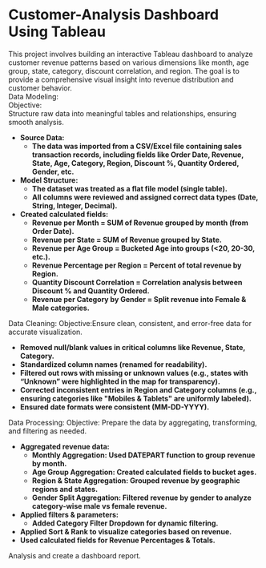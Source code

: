 # Customer-Analysis Dashboard Using Tableau

This project involves building an interactive Tableau dashboard to analyze customer revenue patterns based on various dimensions like month, age group, state, category, discount correlation, and region. The goal is to provide a comprehensive visual insight into revenue distribution and customer behavior.
<br>
Data Modeling:
<br>
Objective:
<br>
Structure raw data into meaningful tables and relationships, ensuring smooth analysis.
- **Source Data:**
   - **The data was imported from a CSV/Excel file containing sales transaction records, including fields like Order Date, Revenue, State, Age, Category, Region, Discount %, Quantity Ordered, Gender, etc.**
- **Model Structure:**
   - **The dataset was treated as a flat file model (single table).**
   - **All columns were reviewed and assigned correct data types (Date, String, Integer, Decimal).**
- **Created calculated fields:**
   - **Revenue per Month = SUM of Revenue grouped by month (from Order Date).**
   - **Revenue per State = SUM of Revenue grouped by State.**
   - **Revenue per Age Group = Bucketed Age into groups (<20, 20-30, etc.).**
   - **Revenue Percentage per Region = Percent of total revenue by Region.**
   - **Quantity Discount Correlation = Correlation analysis between Discount % and Quantity Ordered.**
   - **Revenue per Category by Gender = Split revenue into Female & Male categories.**

Data Cleaning:
Objective:Ensure clean, consistent, and error-free data for accurate visualization.
- **Removed null/blank values in critical columns like Revenue, State, Category.**
- **Standardized column names (renamed for readability).**
- **Filtered out rows with missing or unknown values (e.g., states with “Unknown” were highlighted in the map for transparency).**
- **Corrected inconsistent entries in Region and Category columns (e.g., ensuring categories like "Mobiles & Tablets" are uniformly labeled).**
- **Ensured date formats were consistent (MM-DD-YYYY).**

Data Processing:
Objective:
Prepare the data by aggregating, transforming, and filtering as needed.
- **Aggregated revenue data:**
   - **Monthly Aggregation: Used DATEPART function to group revenue by month.**
   - **Age Group Aggregation: Created calculated fields to bucket ages.**
   - **Region & State Aggregation: Grouped revenue by geographic regions and states.**
   - **Gender Split Aggregation: Filtered revenue by gender to analyze category-wise male vs female revenue.**
- **Applied filters & parameters:**
   - **Added Category Filter Dropdown for dynamic filtering.**
- **Applied Sort & Rank to visualize categories based on revenue.**
- **Used calculated fields for Revenue Percentages & Totals.**

Analysis and create a dashboard report.
